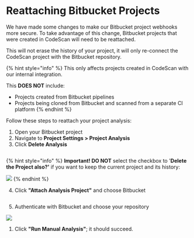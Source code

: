 # Reattaching Bitbucket Projects

We have made some changes to make our Bitbucket project webhooks more secure.  To take advantage of this change, Bitbucket projects that were created in CodeScan will need to be reattached. &#x20;

This will not erase the history of your project, it will only re-connect the CodeScan project with the Bitbucket repository.

{% hint style="info" %}
This only affects projects created in CodeScan with our internal integration.

This **DOES NOT** include:

* Projects created from Bitbucket pipelines&#x20;
* Projects being cloned from Bitbucket and scanned from a separate CI platform&#x20;
{% endhint %}

Follow these steps to reattach your project analysis:

1. Open your Bitbucket project
2. Navigate to **Project Settings > Project Analysis**
3. Click **Delete Analysis**

<figure><img src="https://knowledgebase.autorabit.com/~gitbook/image?url=https%3A%2F%2F1912836914-files.gitbook.io%2F%7E%2Ffiles%2Fv0%2Fb%2Fgitbook-x-prod.appspot.com%2Fo%2Fspaces%252F9vAxMuDrkUkB4OXlH9CL%252Fuploads%252FVHZkjz1ZwMnN2M1yKWH1%252Fimage.png%3Falt%3Dmedia%26token%3D9bd14e0f-f243-497f-8278-addd4a5332fe&#x26;width=768&#x26;dpr=4&#x26;quality=100&#x26;sign=62cafe6d&#x26;sv=1" alt=""><figcaption></figcaption></figure>

{% hint style="info" %}
**Important! DO NOT** select the checkbox to '**Delete the Project also?'** if you want to keep the current project and its history:

![](https://knowledgebase.autorabit.com/\~gitbook/image?url=https%3A%2F%2F1912836914-files.gitbook.io%2F%7E%2Ffiles%2Fv0%2Fb%2Fgitbook-x-prod.appspot.com%2Fo%2Fspaces%252F9vAxMuDrkUkB4OXlH9CL%252Fuploads%252FT9x5wKokEeJl9EVROsWp%252Fimage.png%3Falt%3Dmedia%26token%3Dc8c35fc2-a285-4928-be5e-b53d9bb2516f\&width=768\&dpr=4\&quality=100\&sign=ef0fa505\&sv=1)
{% endhint %}

4. Click **"Attach Analysis Project"** and choose Bitbucket

<figure><img src="https://knowledgebase.autorabit.com/~gitbook/image?url=https%3A%2F%2F1912836914-files.gitbook.io%2F%7E%2Ffiles%2Fv0%2Fb%2Fgitbook-x-prod.appspot.com%2Fo%2Fspaces%252F9vAxMuDrkUkB4OXlH9CL%252Fuploads%252FkMD8jvNvSntFehn4CTKF%252Fimage.png%3Falt%3Dmedia%26token%3D3f6418d3-dcd8-4d6d-8db0-096689ec6dad&#x26;width=768&#x26;dpr=4&#x26;quality=100&#x26;sign=2c68ea99&#x26;sv=1" alt=""><figcaption></figcaption></figure>

5. &#x20;Authenticate with Bitbucket and choose your repository

![](https://knowledgebase.autorabit.com/\~gitbook/image?url=https%3A%2F%2F1912836914-files.gitbook.io%2F%7E%2Ffiles%2Fv0%2Fb%2Fgitbook-x-prod.appspot.com%2Fo%2Fspaces%252F9vAxMuDrkUkB4OXlH9CL%252Fuploads%252FecrzFoDeeZxtKyFmhdGs%252Fimage.png%3Falt%3Dmedia%26token%3Dadf6ffb3-ce85-4685-bd26-44cc4a88e69a\&width=768\&dpr=4\&quality=100\&sign=e4427d36\&sv=1)

1. Click **"Run Manual Analysis"**; it should succeed.
